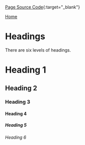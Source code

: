 [Page Source Code](https://github.com/CSC109/MarkdownWebsite/blob/master/headings.md){:target="_blank"}

[Home](./)

# Headings

There are six levels of headings.

# Heading 1

## Heading 2

### Heading 3

#### Heading 4

##### Heading 5

###### Heading 6
